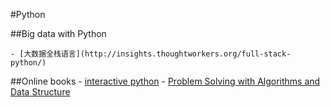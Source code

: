 #Python

##Big data with Python

    - [大数据全栈语言](http://insights.thoughtworkers.org/full-stack-python/)

##Online books
    - [interactive python](http://interactivepython.org/runestone/default/user/login?_next=/runestone/default/index)
    - [Problem Solving with Algorithms and Data Structure](http://interactivepython.org/runestone/static/pythonds/index.html)
